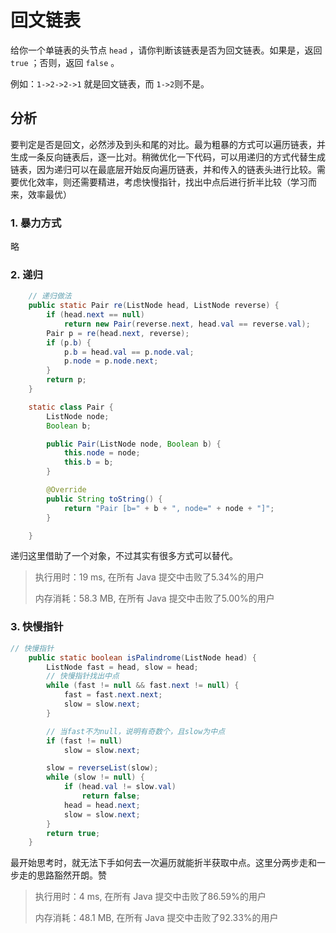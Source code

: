 # 回文链表

给你一个单链表的头节点 `head` ，请你判断该链表是否为回文链表。如果是，返回 `true` ；否则，返回 `false` 。

例如：`1->2->2->1` 就是回文链表，而 `1->2`则不是。

## 分析

要判定是否是回文，必然涉及到头和尾的对比。最为粗暴的方式可以遍历链表，并生成一条反向链表后，逐一比对。稍微优化一下代码，可以用递归的方式代替生成链表，因为递归可以在最底层开始反向遍历链表，并和传入的链表头进行比较。需要优化效率，则还需要精进，考虑快慢指针，找出中点后进行折半比较（学习而来，效率最优）

### 1. 暴力方式

略

### 2. 递归

```java
    // 递归做法
    public static Pair re(ListNode head, ListNode reverse) {
        if (head.next == null)
            return new Pair(reverse.next, head.val == reverse.val);
        Pair p = re(head.next, reverse);
        if (p.b) {
            p.b = head.val == p.node.val;
            p.node = p.node.next;
        }
        return p;
    }

    static class Pair {
        ListNode node;
        Boolean b;

        public Pair(ListNode node, Boolean b) {
            this.node = node;
            this.b = b;
        }

        @Override
        public String toString() {
            return "Pair [b=" + b + ", node=" + node + "]";
        }

    }
```

递归这里借助了一个对象，不过其实有很多方式可以替代。

> 执行用时：19 ms, 在所有 Java 提交中击败了5.34%的用户
>
> 内存消耗：58.3 MB, 在所有 Java 提交中击败了5.00%的用户

### 3. 快慢指针

```java
// 快慢指针
    public static boolean isPalindrome(ListNode head) {
        ListNode fast = head, slow = head;
        // 快慢指针找出中点
        while (fast != null && fast.next != null) {
            fast = fast.next.next;
            slow = slow.next;
        }

        // 当fast不为null，说明有奇数个，且slow为中点
        if (fast != null)
            slow = slow.next;

        slow = reverseList(slow);
        while (slow != null) {
            if (head.val != slow.val)
                return false;
            head = head.next;
            slow = slow.next;
        }
        return true;
    }
```

最开始思考时，就无法下手如何去一次遍历就能折半获取中点。这里分两步走和一步走的思路豁然开朗。赞

> 执行用时：4 ms, 在所有 Java 提交中击败了86.59%的用户
>
> 内存消耗：48.1 MB, 在所有 Java 提交中击败了92.33%的用户
